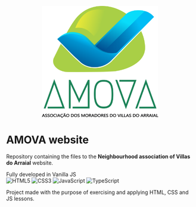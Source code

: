<!-- ![AMOVA logo](img/Amova_logo_complete.png) -->
<p align="center">
  <img alt="AMOVA logo" height="300" src="img/Amova_logo_complete.png">
</p>

# AMOVA website

Repository containing the files to the **Neighbourhood association of Villas do Arraial** website.

Fully developed in Vanilla JS<br>
![HTML5](https://img.shields.io/badge/html5-%23E34F26.svg?style=for-the-badge&logo=html5&logoColor=white)
![CSS3](https://img.shields.io/badge/css3-%231572B6.svg?style=for-the-badge&logo=css3&logoColor=white)
![JavaScript](https://img.shields.io/badge/javascript-%23323330.svg?style=for-the-badge&logo=javascript&logoColor=%23F7DF1E)
![TypeScript](https://img.shields.io/badge/typescript-%23007ACC.svg?style=for-the-badge&logo=typescript&logoColor=white)

Project made with the purpose of exercising and applying HTML, CSS and JS lessons.